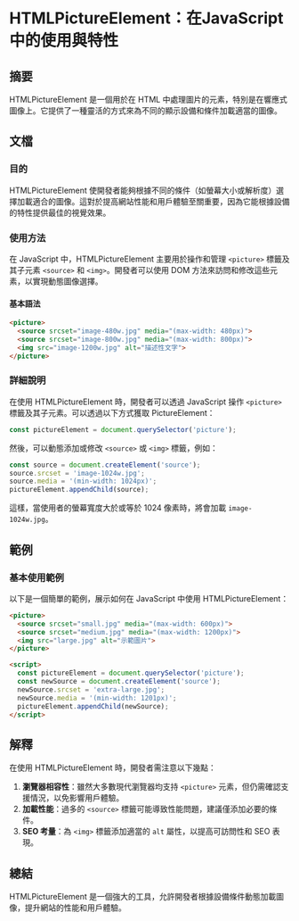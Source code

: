<!--
Meta Description: # HTMLPictureElement：在JavaScript中的使用與特性 ## 摘要 HTMLPictureElement 是一個用於在 HTML 中處理圖片的元素，特別是在響應式圖像上。它提供了一種靈活的方式來為不同的顯示設備和條件加載適當的圖像。 ## 文檔 ### 目的 HTMLPict...
Meta Keywords: source, picture, jpg, htmlpictureelement, srcset
-->

# HTMLPictureElement：在JavaScript中的使用與特性

## 摘要
HTMLPictureElement 是一個用於在 HTML 中處理圖片的元素，特別是在響應式圖像上。它提供了一種靈活的方式來為不同的顯示設備和條件加載適當的圖像。

## 文檔
### 目的
HTMLPictureElement 使開發者能夠根據不同的條件（如螢幕大小或解析度）選擇加載適合的圖像。這對於提高網站性能和用戶體驗至關重要，因為它能根據設備的特性提供最佳的視覺效果。

### 使用方法
在 JavaScript 中，HTMLPictureElement 主要用於操作和管理 `<picture>` 標籤及其子元素 `<source>` 和 `<img>`。開發者可以使用 DOM 方法來訪問和修改這些元素，以實現動態圖像選擇。

#### 基本語法
```html
<picture>
  <source srcset="image-480w.jpg" media="(max-width: 480px)">
  <source srcset="image-800w.jpg" media="(max-width: 800px)">
  <img src="image-1200w.jpg" alt="描述性文字">
</picture>
```

### 詳細說明
在使用 HTMLPictureElement 時，開發者可以透過 JavaScript 操作 `<picture>` 標籤及其子元素。可以透過以下方式獲取 PictureElement：

```javascript
const pictureElement = document.querySelector('picture');
```

然後，可以動態添加或修改 `<source>` 或 `<img>` 標籤，例如：

```javascript
const source = document.createElement('source');
source.srcset = 'image-1024w.jpg';
source.media = '(min-width: 1024px)';
pictureElement.appendChild(source);
```

這樣，當使用者的螢幕寬度大於或等於 1024 像素時，將會加載 `image-1024w.jpg`。

## 範例
### 基本使用範例
以下是一個簡單的範例，展示如何在 JavaScript 中使用 HTMLPictureElement：

```html
<picture>
  <source srcset="small.jpg" media="(max-width: 600px)">
  <source srcset="medium.jpg" media="(max-width: 1200px)">
  <img src="large.jpg" alt="示範圖片">
</picture>

<script>
  const pictureElement = document.querySelector('picture');
  const newSource = document.createElement('source');
  newSource.srcset = 'extra-large.jpg';
  newSource.media = '(min-width: 1201px)';
  pictureElement.appendChild(newSource);
</script>
```

## 解釋
在使用 HTMLPictureElement 時，開發者需注意以下幾點：
1. **瀏覽器相容性**：雖然大多數現代瀏覽器均支持 `<picture>` 元素，但仍需確認支援情況，以免影響用戶體驗。
2. **加載性能**：過多的 `<source>` 標籤可能導致性能問題，建議僅添加必要的條件。
3. **SEO 考量**：為 `<img>` 標籤添加適當的 `alt` 屬性，以提高可訪問性和 SEO 表現。

## 總結
HTMLPictureElement 是一個強大的工具，允許開發者根據設備條件動態加載圖像，提升網站的性能和用戶體驗。
